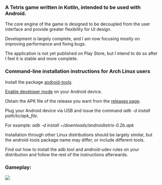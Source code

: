 ### A Tetris game written in Kotlin, intended to be used with Android.

The core engine of the game is designed to be decoupled from the user interface and provide greater flexibility for UI design.

Development is largely complete, and I am now focusing mostly on improving performance and fixing bugs.

The application is not yet published on Play Store, but I intend to do so after I feel it is stable and more complete.

### Command-line installation instructions for Arch Linux users

Install the package [android-tools](https://archlinux.org/packages/community/x86_64/android-tools/).

[Enable developer mode](https://developer.android.com/studio/debug/dev-options) on your Android device.

Obtain the APK file of the release you want from the [releases page](https://github.com/SpiritualForest/AndroidTetris/releases).

Plug your Android device via USB and issue the command *adb -d install path/to/apk_file*.

For example: *adb -d install ~/downloads/androidtetris-0.2b.apk*

Installation through other Linux distributions should be largely similar, but the android-tools package name may differ, or include different tools.  

Find out how to install the adb tool and android-udev rules on your distribution and follow the rest of the instructions afterwards.
### Gameplay:

![](https://i.imgur.com/nUMGuJz.gif)
